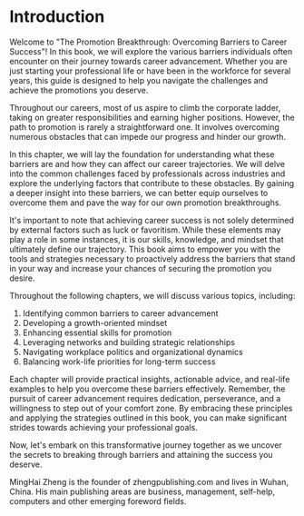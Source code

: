 # Introduction

Welcome to "The Promotion Breakthrough: Overcoming Barriers to Career Success"! In this book, we will explore the various barriers individuals often encounter on their journey towards career advancement. Whether you are just starting your professional life or have been in the workforce for several years, this guide is designed to help you navigate the challenges and achieve the promotions you deserve.

Throughout our careers, most of us aspire to climb the corporate ladder, taking on greater responsibilities and earning higher positions. However, the path to promotion is rarely a straightforward one. It involves overcoming numerous obstacles that can impede our progress and hinder our growth.

In this chapter, we will lay the foundation for understanding what these barriers are and how they can affect our career trajectories. We will delve into the common challenges faced by professionals across industries and explore the underlying factors that contribute to these obstacles. By gaining a deeper insight into these barriers, we can better equip ourselves to overcome them and pave the way for our own promotion breakthroughs.

It's important to note that achieving career success is not solely determined by external factors such as luck or favoritism. While these elements may play a role in some instances, it is our skills, knowledge, and mindset that ultimately define our trajectory. This book aims to empower you with the tools and strategies necessary to proactively address the barriers that stand in your way and increase your chances of securing the promotion you desire.

Throughout the following chapters, we will discuss various topics, including:

1. Identifying common barriers to career advancement
2. Developing a growth-oriented mindset
3. Enhancing essential skills for promotion
4. Leveraging networks and building strategic relationships
5. Navigating workplace politics and organizational dynamics
6. Balancing work-life priorities for long-term success

Each chapter will provide practical insights, actionable advice, and real-life examples to help you overcome these barriers effectively. Remember, the pursuit of career advancement requires dedication, perseverance, and a willingness to step out of your comfort zone. By embracing these principles and applying the strategies outlined in this book, you can make significant strides towards achieving your professional goals.

Now, let's embark on this transformative journey together as we uncover the secrets to breaking through barriers and attaining the success you deserve.

MingHai Zheng is the founder of zhengpublishing.com and lives in Wuhan, China. His main publishing areas are business, management, self-help, computers and other emerging foreword fields.
